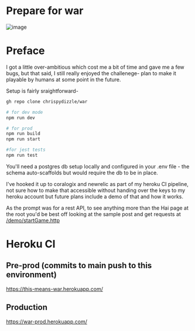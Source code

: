 # Prepare for war
![image](https://user-images.githubusercontent.com/13035175/126040605-7a2e30dd-3bc8-4b47-beed-86da744597a2.png)

# Preface
I got a little over-ambitious which cost me a bit of time and gave me a few bugs, but that said, I still really enjoyed the challenege- plan to make it playable by humans at some point in the future. 

Setup is fairly sraightforward- 
```bash
gh repo clone chrispydizzle/war

# for dev mode
npm run dev

# for prod
npm run build
npm run start

#for jest tests 
npm run test
```

You'll need a postgres db setup locally and configured in your .env file - the schema auto-scaffolds but would require the db to be in place. 

I've hooked it up to coralogix and newrelic as part of my heroku CI pipeline, not sure how to make that accessible without handing over the keys to my heroku account but future plans include a demo of that and how it works. 

As the prompt was for a rest API, to see anything more than the Hai page at the root you'd be best off looking at the sample post and get requests at [/demo/startGame.http](https://github.com/chrispydizzle/war/blob/main/demo/startGame.http)


# Heroku CI 
## Pre-prod (commits to main push to this environment)
https://this-means-war.herokuapp.com/

## Production
https://war-prod.herokuapp.com/

